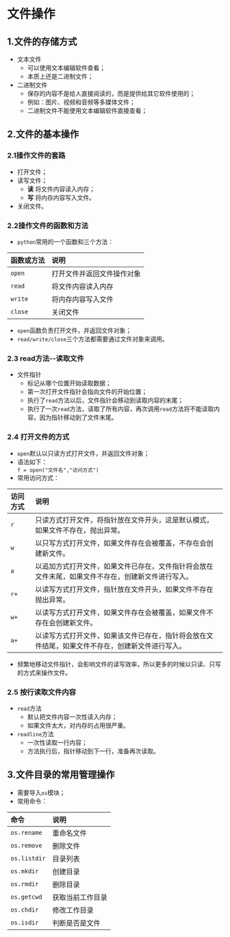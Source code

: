 # 文件操作
## 1.文件的存储方式
+ 文本文件
  + 可以使用文本编辑软件查看；
  + 本质上还是二进制文件；
+ 二进制文件
  + 保存的内容不是给人直接阅读的，而是提供给其它软件使用的；
  + 例如：图片、视频和音频等多媒体文件；
  + 二进制文件不能使用文本编辑软件直接查看；

## 2.文件的基本操作
### 2.1操作文件的套路
+ 打开文件；
+ 读写文件；
  + **读** 将文件内容读入内存；
  + **写** 将内存内容写入文件。
+ 关闭文件。

### 2.2操作文件的函数和方法
+ `python`常用的一个函数和三个方法：

| 函数或方法    | 说明     |
| :------------- | :------------- |
| `open`       | 打开文件并返回文件操作对象 |
| `read`       | 将文件内容读入内存 |
| `write`       | 将内存内容写入文件 |
| `close`       | 关闭文件 |

+ `open`函数负责打开文件，并返回文件对象；
+ `read/write/close`三个方法都需要通过文件对象来调用。

### 2.3 read方法--读取文件
+ 文件指针
  + 标记从哪个位置开始读取数据；
  + 第一次打开文件指针会指向文件的开始位置；
  + 执行了`read`方法以后，文件指针会移动到读取内容的末尾；
  + 执行了一次`read`方法，读取了所有内容，再次调用`read`方法将不能读取内容，因为指针移动到了文件末尾。

### 2.4 打开文件的方式
+ `open`默认以只读方式打开文件，并返回文件对象；
+ 语法如下：  
`f = open("文件名","访问方式")`
+ 常用访问方式：

| 访问方式    | 说明     |
| :------------- | :------------- |
| `r`       | 只读方式打开文件，将指针放在文件开头，这是默认模式，如果文件不存在，抛出异常。 |
| `w`       | 以只写方式打开文件，如果文件存在会被覆盖，不存在会创建新文件。 |
| `a`       | 以追加方式打开文件，如果文件已存在，文件指针将会放在文件末尾，如果文件不存在，创建新文件进行写入。 |
| `r+`       | 以读写方式打开文件，指针放在文件开头，如果文件不存在抛出异常。 |
| `w+`       | 以读写方式打开文件，如果文件存在会被覆盖，如果文件不存在会创建新文件。 |
| `a+`       | 以读写方式打开文件，如果该文件已存在，指针将会放在文件结尾，如果文件不存在，创建新文件进行写入。 |

+ 频繁地移动文件指针，会影响文件的读写效率，所以更多的时候以只读、只写的方式来操作文件。

### 2.5 按行读取文件内容
+ `read`方法
  + 默认把文件内容一次性读入内存；
  + 如果文件太大，对内存的占用很严重。
+ `readline`方法
  + 一次性读取一行内容；
  + 方法执行后，指针移动到下一行，准备再次读取。

## 3.文件目录的常用管理操作
+ 需要导入`os`模块；
+ 常用命令：

| 命令    | 说明     |
| :------------- | :------------- |
| `os.rename` | 重命名文件 |
| `os.remove` | 删除文件 |
| `os.listdir` | 目录列表 |
| `os.mkdir` | 创建目录 |
| `os.rmdir` | 删除目录 |
| `os.getcwd` | 获取当前工作目录 |
| `os.chdir` | 修改工作目录 |
| `os.isdir` | 判断是否是文件 |
